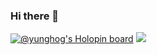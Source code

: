 ### Hi there 👋
[![@yunghog's Holopin board](https://holopin.me/yunghog)](https://holopin.io/@yunghog)
![](https://komarev.com/ghpvc/?username=yunghog)
